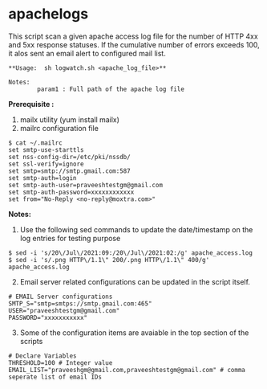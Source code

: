 # apachelogs

This script scan a given apache access log file for the number of HTTP 4xx and 5xx response statuses. If the cumulative number of errors exceeds 100, it alos sent an email alert to configured mail list. 

```
**Usage:  sh logwatch.sh <apache_log_file>**

Notes:
        param1 : Full path of the apache log file
```     
**Prerequisite :**
1. mailx utility (yum install mailx)
2. mailrc configuration file 


```
$ cat ~/.mailrc
set smtp-use-starttls
set nss-config-dir=/etc/pki/nssdb/
set ssl-verify=ignore
set smtp=smtp://smtp.gmail.com:587
set smtp-auth=login
set smtp-auth-user=praveeshtestgm@gmail.com
set smtp-auth-password=xxxxxxxxxxxx
set from="No-Reply <no-reply@moxtra.com>"
```
**Notes:**

1. Use the following sed commands to update the date/timestamp on the log entries for testing purpose

```
$ sed -i 's/20\/Jul\/2021:09:/20\/Jul\/2021:02:/g' apache_access.log
$ sed -i 's/.png HTTP\/1.1\" 200/.png HTTP\/1.1\" 400/g' apache_access.log
```

2. Email server related configurations can be updated in the script itself.

```
# EMAIL Server configurations
SMTP_S="smtp=smtps://smtp.gmail.com:465"
USER="praveeshtestgm@gmail.com"
PASSWORD="xxxxxxxxxxx"
```
3. Some of the configuration items are avaiable in the top section of the scripts

```
# Declare Variables
THRESHOLD=100 # Integer value
EMAIL_LIST="praveeshgm@gmail.com,praveeshtestgm@gmail.com" # comma seperate list of email IDs
```

